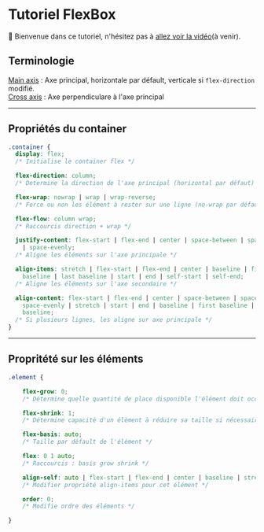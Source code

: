 # Tutoriel FlexBox

👋 Bienvenue dans ce tutoriel, n'hésitez pas à [allez voir la vidéo]()(à venir).

## Terminologie

<ins>Main axis</ins> : Axe principal, horizontale par défault, verticale si ``flex-direction`` modifié.<br>
<ins>Cross axis</ins> : Axe perpendiculare à l'axe principal<br>

---

## Propriétés du container

```css
.container {
  display: flex;
  /* Initialise le container flex */

  flex-direction: column;
  /* Determine la direction de l'axe principal (horizontal par défaut) */

  flex-wrap: nowrap | wrap | wrap-reverse;
  /* Force ou non les élément à rester sur une ligne (no-wrap par défaut, pas de retour à la ligne */

  flex-flow: column wrap;
  /* Raccourcis direction + wrap */

  justify-content: flex-start | flex-end | center | space-between | space-around
    | space-evenly;
  /* Aligne les éléments sur l'axe principale */

  align-items: stretch | flex-start | flex-end | center | baseline | first
    baseline | last baseline | start | end | self-start | self-end;
  /* Aligne les éléments sur l'axe secondaire */

  align-content: flex-start | flex-end | center | space-between | space-around |
    space-evenly | stretch | start | end | baseline | first baseline | last
    baseline;
  /* Si plusieurs lignes, les aligne sur axe principale */
}
```

---

## Propritété sur les éléments

```css
.element {

    flex-grow: 0;
    /* Détermine quelle quantité de place disponible l'élément doit occuper */

    flex-shrink: 1;
    /* Détermine capacité d'un élément à réduire sa taille si nécessaire */

    flex-basis: auto;
    /* Taille par défault de l'élément */

    flex: 0 1 auto;
    /* Raccourcis : basis grow shrink */

    align-self: auto | flex-start | flex-end | center | baseline | stretch;
    /* Modifier propriété align-items pour cet élément */

    order: 0;
    /* Modifie ordre des éléments */

}

```
